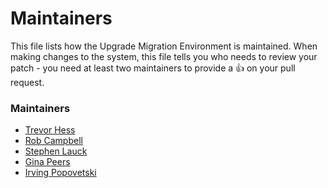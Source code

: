 # Maintainers

This file lists how the Upgrade Migration Environment is maintained. When making changes to the
system, this file tells you who needs to review your patch - you need at least
two maintainers to provide a :+1: on your pull request.

### Maintainers

* [Trevor Hess](https://github.com/trevorghess)
* [Rob Campbell](https://github.com/rwc)
* [Stephen Lauck](https://github.com/stephenlauck)
* [Gina Peers](https://github.com/gpeers)
* [Irving Popovetski](https://github.com/irvingpop)
